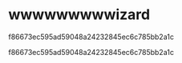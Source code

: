 # wwwwwwwwwizard
f86673ec595ad59048a24232845ec6c785bb2a1c



f86673ec595ad59048a24232845ec6c785bb2a1c
